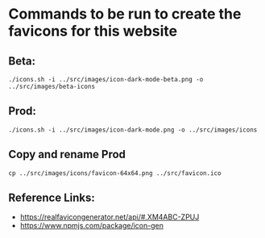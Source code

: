 # Commands to be run to create the favicons for this website



## Beta: 

```
./icons.sh -i ../src/images/icon-dark-mode-beta.png -o ../src/images/beta-icons
```

## Prod:
```
./icons.sh -i ../src/images/icon-dark-mode.png -o ../src/images/icons
```

## Copy and rename Prod
```
cp ../src/images/icons/favicon-64x64.png ../src/favicon.ico
```



## Reference Links:
- https://realfavicongenerator.net/api/#.XM4ABC-ZPUJ
- https://www.npmjs.com/package/icon-gen 
